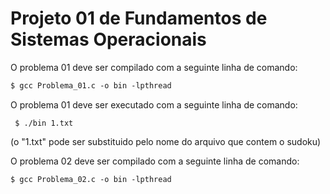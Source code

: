 # Projeto 01 de Fundamentos de Sistemas Operacionais

O problema 01 deve ser compilado com a seguinte linha de comando:
``` markdown
$ gcc Problema_01.c -o bin -lpthread
```
O problema 01 deve ser executado com a seguinte linha de comando: 
```
 $ ./bin 1.txt
 ```
(o "1.txt" pode ser substituido pelo nome do arquivo que contem o sudoku)

O problema 02 deve ser compilado com a seguinte linha de comando: 
```
$ gcc Problema_02.c -o bin -lpthread
```
